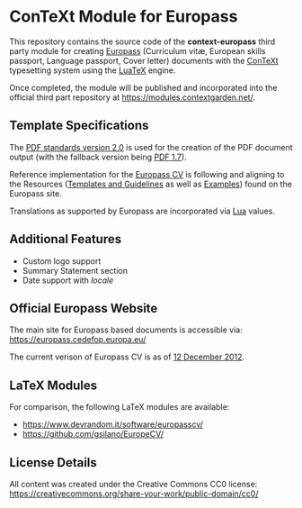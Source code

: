 # ConTeXt Module for Europass

This repository contains the source code of the **context-europass** third party module for creating [Europass](https://europass.cedefop.europa.eu/) (Curriculum vitæ, European skills passport, Language passport, Cover letter) documents with the [ConTeXt](https://wiki.contextgarden.net/Main_Page) typesetting system using the [LuaTeX](http://www.luatex.org/) engine.

Once completed, the module will be published and incorporated into the official third part repository at https://modules.contextgarden.net/.

## Template Specifications

The [PDF standards version 2.0](https://www.iso.org/obp/ui/#iso:std:iso:32000:-2:ed-1:v1:en) is used for the creation of the PDF document output (with the fallback version being [PDF 1.7](https://www.iso.org/obp/ui/#iso:std:iso:32000:-1:ed-1:v1:en)).

Reference implementation for the [Europass CV](http://europass.cedefop.europa.eu/documents/curriculum-vitae) is following and aligning to the Resources ([Templates and Guidelines](https://europass.cedefop.europa.eu/documents/curriculum-vitae/templates-instructions/templates/doc) as well as [Examples](https://europass.cedefop.europa.eu/documents/curriculum-vitae/examples)) found on the Europass site.

Translations as supported by Europass are incorporated via [Lua](https://www.lua.org/) values.

## Additional Features

* Custom logo support
* Summary Statement section
* Date support with *locale*

## Official Europass Website

The main site for Europass based documents is accessible via: https://europass.cedefop.europa.eu/

The current verison of Europass CV is as of [12 December 2012](https://europass.cedefop.europa.eu/about/news?page=4).

## LaTeX Modules

For comparison, the following LaTeX modules are available:

* https://www.devrandom.it/software/europasscv/
* https://github.com/gsilano/EuropeCV/


## License Details

All content was created under the Creative Commons CC0 license: https://creativecommons.org/share-your-work/public-domain/cc0/
